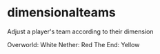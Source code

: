 # dimensionalteams
 Adjust a player's team according to their dimension

 Overworld: White
 Nether: Red
 The End: Yellow
